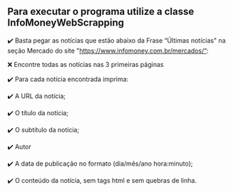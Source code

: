 ## Para executar o programa utilize a classe InfoMoneyWebScrapping


✔️ Basta pegar as notícias que estão abaixo da Frase “Últimas notícias" na seção Mercado do site "https://www.infomoney.com.br/mercados/“:

❌ Encontre todas as notícias nas 3 primeiras páginas

✔️ Para cada notícia encontrada imprima:

✔️ A URL da notícia;

✔️ O título da notícia;

✔️ O subtítulo da notícia;

✔️ Autor

✔️ A data de publicação no formato (dia/mês/ano hora:minuto);

✔️ O conteúdo da notícia, sem tags html e sem quebras de linha.
